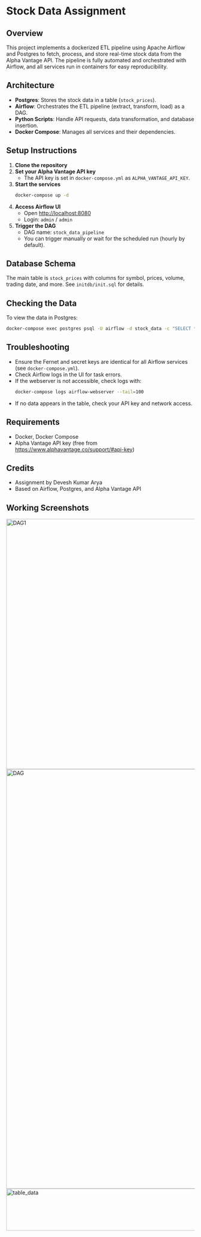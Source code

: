 
# Stock Data Assignment

## Overview
This project implements a dockerized ETL pipeline using Apache Airflow and Postgres to fetch, process, and store real-time stock data from the Alpha Vantage API. The pipeline is fully automated and orchestrated with Airflow, and all services run in containers for easy reproducibility.

## Architecture
- **Postgres**: Stores the stock data in a table (`stock_prices`).
- **Airflow**: Orchestrates the ETL pipeline (extract, transform, load) as a DAG.
- **Python Scripts**: Handle API requests, data transformation, and database insertion.
- **Docker Compose**: Manages all services and their dependencies.

## Setup Instructions
1. **Clone the repository**
2. **Set your Alpha Vantage API key**
	- The API key is set in `docker-compose.yml` as `ALPHA_VANTAGE_API_KEY`.
3. **Start the services**
	```sh
	docker-compose up -d
	```
4. **Access Airflow UI**
	- Open [http://localhost:8080](http://localhost:8080)
	- Login: `admin` / `admin`
5. **Trigger the DAG**
	- DAG name: `stock_data_pipeline`
	- You can trigger manually or wait for the scheduled run (hourly by default).

## Database Schema
The main table is `stock_prices` with columns for symbol, prices, volume, trading date, and more. See `initdb/init.sql` for details.

## Checking the Data
To view the data in Postgres:
```sh
docker-compose exec postgres psql -U airflow -d stock_data -c "SELECT * FROM stock_prices LIMIT 10;"
```

## Troubleshooting
- Ensure the Fernet and secret keys are identical for all Airflow services (see `docker-compose.yml`).
- Check Airflow logs in the UI for task errors.
- If the webserver is not accessible, check logs with:
  ```sh
  docker-compose logs airflow-webserver --tail=100
  ```
- If no data appears in the table, check your API key and network access.

## Requirements
- Docker, Docker Compose
- Alpha Vantage API key (free from https://www.alphavantage.co/support/#api-key)

## Credits
- Assignment by Devesh Kumar Arya
- Based on Airflow, Postgres, and Alpha Vantage API


## Working Screenshots 
<img width="1792" height="668" alt="DAG1" src="https://github.com/user-attachments/assets/1ad1901b-2579-4bc0-a408-17d1c87768ef" />
<img width="1792" height="1120" alt="DAG" src="https://github.com/user-attachments/assets/cd45e645-8830-47fa-88c6-0d5a3477c3e8" />
<img width="1251" height="112" alt="table_data" src="https://github.com/user-attachments/assets/c6c45b67-a5e1-443e-a085-f68101eb0326" />



